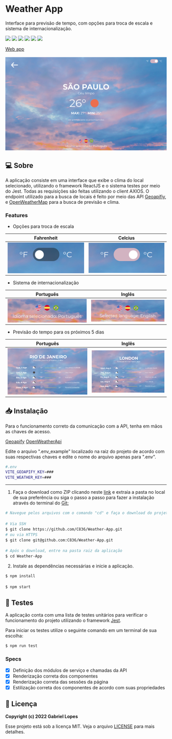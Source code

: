 # Weather App

Interface para previsão de tempo, com opções para troca de escala e sistema de internacionalização.

<div>
<img src="https://img.shields.io/badge/react-%2320232a.svg?style=for-the-badge&logo=react&logoColor=%2361DAFB"/>
<img src="https://img.shields.io/badge/TypeScript-007ACC?style=for-the-badge&logo=typescript&logoColor=white"/>
<img src="https://img.shields.io/badge/Jest-323330?style=for-the-badge&logo=Jest&logoColor=white"/>
<img src="https://img.shields.io/badge/styled--components-DB7093?style=for-the-badge&logo=styled-components&logoColor=white"/>

<img src="https://img.shields.io/badge/vercel-%23000000.svg?style=for-the-badge&logo=vercel&logoColor=white"/>
<img src="https://img.shields.io/badge/npm-CB3837?style=for-the-badge&logo=npm&logoColor=white"/>
</div>

[Web app](https://weather-c5ctwtcyc-c836.vercel.app/)<br></br><img src="src/assets/readme/layout.png">

</div>

## 💻 Sobre

A aplicação consiste em uma interface que exibe o clima do local selecionado, utilizando o framework ReactJS e o sistema testes por meio do Jest. Todas as requisições são feitas utilizando o client AXIOS. O endpoint utilizado para a busca de locais é feito por meio das API [Geoapifiy](https://www.geoapify.com/), e [OpenWeatherMap](https://openweathermap.org/) para a busca de previsão e clima.

### Features

- Opções para troca de escala

| Fahrenheit                               | Celcius                                   |
| ---------------------------------------- | ----------------------------------------- |
| <img src="src/assets/readme/escala.png"> | <img src="src/assets/readme/escala1.png"> |

- Sistema de internacionalização

| Português                             | Inglês                                 |
| ------------------------------------- | -------------------------------------- |
| <img src="src/assets/readme/int.png"> | <img src="src/assets/readme/int1.png"> |

- Previsão do tempo para os próximos 5 dias

| Português                              | Inglês                                  |
| -------------------------------------- | --------------------------------------- |
| <img src="src/assets/readme/prev.png"> | <img src="src/assets/readme/prev1.png"> |

## 📥 Instalação

Para o funcionamento correto da comunicação com a API, tenha em mãos as chaves de acesso.

[Geoapify](https://www.geoapify.com/)
[OpenWeatherApi](https://openweathermap.org/)

Edite o arquivo ".env_example" localizado na raiz do projeto de acordo com suas respectivas chaves e edite o nome do arquivo apenas para ".env".

```bash
#.env
VITE_GEOAPIFY_KEY=###
VITE_WEATHER_KEY=###
```

---

1. Faça o download como ZIP clicando neste [link](https://github.com/C836/Weather-App/archive/refs/heads/main.zip) e extraia a pasta no local de sua preferência ou siga o passo a passo para fazer a instalação através do terminal do [Git:](https://git-scm.com/)

```bash
# Navegue pelos arquivos com o comando "cd" e faça o download do projeto

# Via SSH
$ git clone https://github.com/C836/Weather-App.git
# ou via HTTPS
$ git clone git@github.com:C836/Weather-App.git

# Após o download, entre na pasta raiz da aplicação
$ cd Weather-App
```

2. Instale as dependências necessárias e inicie a aplicação.

```bash
$ npm install

$ npm start
```

## 🤖 Testes

A aplicação conta com uma lista de testes unitários para verificar o funcionamento do projeto utilizando o framework [Jest](https://jestjs.io/pt-BR/).

Para iniciar os testes utilize o seguinte comando em um terminal de sua escolha:

```bash
$ npm run test
```

### Specs

- [x] Definição dos módulos de serviço e chamadas da API
- [x] Renderização correta dos componentes
- [x] Renderização correta das sessões da página
- [x] Estilização correta dos componentes de acordo com suas propriedades

## 📝 Licença

<b>Copyright (c) 2022 Gabriel Lopes</b>

Esse projeto está sob a licença MIT. Veja o arquivo [LICENSE](https://github.com/C836/Weather-App/blob/main/LICENSE) para mais detalhes.
